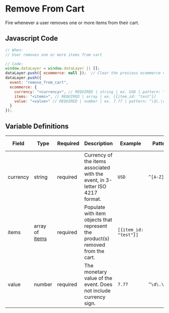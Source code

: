 # Remove From Cart

Fire whenever a user removes one or more items from their cart.

## Javascript Code

```js
// When:
// User removes one or more items from cart

// Code:
window.dataLayer = window.dataLayer || [];
dataLayer.push({ ecommerce: null });  // Clear the previous ecommerce object.
dataLayer.push({
  event: "remove_from_cart",
  ecommerce: {
    currency: "<currency>", // REQUIRED | string | ex. USD | pattern: ^[A-Z]{3}$ | min. 3| max. 3
    items: "<items>", // REQUIRED | array | ex. [{item_id: "test"}]
    value: "<value>" // REQUIRED | number | ex. 7.77 | pattern: ^\d\.\d\d$ | min. 0.00
  }
});
```

## Variable Definitions

|Field|Type|Required|Description|Example|Pattern|Minimum Length|Maximum Length|Minimum|
| --- | --- | --- | --- | --- | --- | --- | --- | --- | 
|currency|string|required|Currency of the items associated with the event, in 3-letter ISO 4217 format.|`USD`|`^[A-Z]{3}$`|`3`|`3`|
|items|array of [items](schemas/item.md)|required|Populate with item objects that represent the product(s) removed from the cart.|`[{item_id: "test"}]`
|value|number|required|The monetary value of the event. Does not include currency sign.|`7.77`|`^\d\.\d\d$`||`100`|`0.00`|
